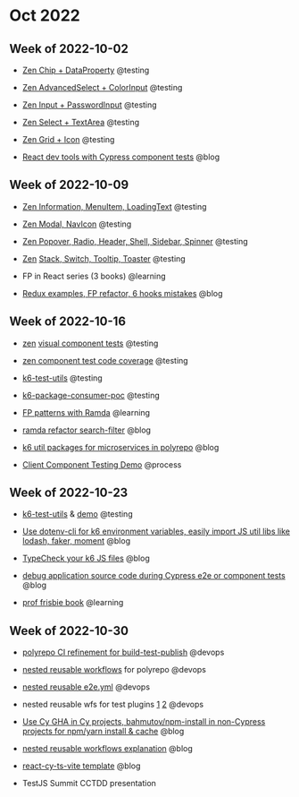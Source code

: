 # Oct 2022

## Week of 2022-10-02

-   [Zen Chip + DataProperty](https://github.com/helloextend/client/pull/4875/files) @testing
    
-   [Zen AdvancedSelect + ColorInput](https://github.com/helloextend/client/pull/4889) @testing
    
-   [Zen Input + PasswordInput](https://github.com/helloextend/client/pull/4899) @testing
    
-   [Zen Select + TextArea](https://github.com/helloextend/client/pull/4906) @testing
    
-   [Zen Grid + Icon](https://github.com/helloextend/client/pull/4913) @testing
    
-   [React dev tools with Cypress component tests](https://www.youtube.com/watch?v=mluEiIYtyE0) @blog
    

## Week of 2022-10-09

-   [Zen Information, MenuItem, LoadingText](https://github.com/helloextend/client/pull/4919) @testing
    
-   [Zen Modal, NavIcon](https://github.com/helloextend/client/pull/4948) @testing
    
-   [Zen Popover, Radio, Header, Shell, Sidebar, Spinner](https://github.com/helloextend/client/pull/4958) @testing
    
-   [Zen](https://github.com/helloextend/client/pull/4980) [Stack, Switch, Tooltip, Toaster](https://github.com/helloextend/client/pull/4980) @testing
    
-   FP in React series (3 books) @learning
    
-   [Redux examples, FP refactor, 6 hooks mistakes](https://www.youtube.com/watch?v=ZPg36Ls2-oI&feature=share) @blog
    

## Week of 2022-10-16

-   [zen](https://github.com/helloextend/client/pull/4990) [visual component test](https://github.com/helloextend/client/pull/4990)[s](https://github.com/helloextend/client/pull/4990) @testing
    
-   [zen component test code coverage](https://github.com/helloextend/client/pull/5003) @testing
    
-   [k6-test-utils](https://github.com/helloextend/k6-test-utils) @testing
    
-   [k6-package-consumer-poc](https://github.com/helloextend/k6-store-poc) @testing
    
-   [FP patterns with Ramda](https://www.educative.io/courses/functional-programming-patterns-with-ramdajs/YQV9QG6gqz9) @learning
    
-   [ramda refactor search-filter](https://youtube.com/watch?v=e8zN_zfdRHo&feature=share) @blog
    
-   [k6 util packages for microservices in polyrepo](https://www.youtube.com/watch?v=s3sX69QmEVc) @blog
    
-   [Client Component Testing Demo](https://helloextend.atlassian.net/wiki/spaces/ENG/pages/1538916361/Client+Component+Testing+-+11+21+2022) @process
    

## Week of 2022-10-23

-   [k6-test-utils](https://github.com/helloextend/k6-test-utils) & [demo](https://drive.google.com/file/d/1ITc21cIKqYJkPj2D6gMKPCXmCW2ezA4B/view) @testing
    
-   [Use dotenv-cli for k6 environment variables, easily import JS util libs like lodash, faker, moment](https://www.youtube.com/watch?v=22OmBFKj7fc) @blog
    
-   [TypeCheck your k6 JS files](https://www.youtube.com/watch?v=9iuVU8YLf68) @blog
    
-   [debug application source code during Cypress e2e or component tests](https://www.youtube.com/watch?v=yYp1I4fkBm4) @blog
    
-   [prof frisbie book](https://mostly-adequate.gitbook.io/mostly-adequate-guide/) @learning
    

## Week of 2022-10-30

-   [polyrepo CI refinement for build-test-publish](https://github.com/helloextend/accounts-service/pull/112) @devops
    
-   [nested reusable workflows](https://github.com/helloextend/gha-reusable-workflows/blob/main/.github/workflows/poly-service-install-test.yml#L63) for polyrepo @devops
    
-   [nested reusable e2e.yml](https://github.com/helloextend/gha-reusable-workflows/pull/144) @devops
    
-   nested reusable wfs for test plugins [1](https://github.com/helloextend/gha-reusable-workflows/pull/145/files) [2](https://github.com/helloextend/gha-reusable-workflows/pull/150/files) @devops
    
-   [Use Cy GHA in Cy projects, bahmutov/npm-install in non-Cypress projects for npm/yarn install & cache](https://www.youtube.com/watch?v=RAdPzhDIE4Y) @blog
    
-   [nested reusable workflows explanation](https://www.youtube.com/watch?v=emrIi61KSt4) @blog
    
-   [react-cy-ts-vite template](https://github.com/muratkeremozcan/react-cypress-ts-vite-template) @blog
    
-   TestJS Summit CCTDD presentation